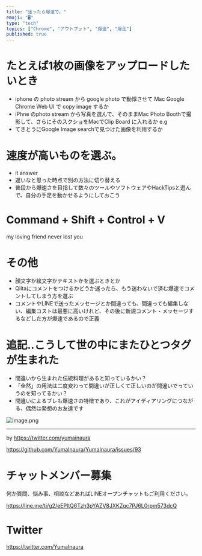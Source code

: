 ```yaml
---
title: "迷ったら爆速で。"
emoji: "🖥"
type: "tech"
topics: ["Chrome", "アウトプット", "爆速", "爆走"]
published: true
---
```


# たとえば1枚の画像をアップロードしたいとき

- iphone の photo stream から google photo で動悸させて Mac Google Chrome Web UI で copy image するか
- iPhne のphoto stream から写真を選んで、そのままMac Photo Boothで撮影して、さらにそのスクショをMacでClip Board に入れるか e.g 
- てきとうにGoogle Image searchで見つけた画像を利用するか

# 速度が高いものを選ぶ。

- it answer
- 遅いなと思った時点で別の方法に切り替える
- 普段から爆速さを目指して数々のツールやソフトウェアやHackTipsと遊んで、自分の手足を動かせるようにしておこう

# Command + Shift + Control + V

my loving friend never lost you

# その他

- 顔文字か絵文字かテキストかを選ぶときとか
- Qiitaにコメントをつけるかどうか迷ったら、もう迷わないで済む爆速でコメントしてしまう方を選ぶ
- コメントやLINEで送ったメッセージとか間違っても、間違っても編集しない、編集コストは最悪に高いけれど、その後に新規コメント・メッセージするなどした方が爆速であるので正義


# 追記‥こうして世の中にまたひとつタグが生まれた

- 間違いから生まれた伝統料理があると知っているかい？
- 「全然」の用法は二度変わって間違いが正しくて正しいのが間違いでっていうのを知ってるかい？
- 間違いによるブレも爆速さの特徴であり、これがアイディアリングにつながる、偶然は発想のお友達です


![image.png](https://qiita-image-store.s3.amazonaws.com/0/89618/4651bb54-484a-51d0-bf6e-9d4819e8c352.png)


---

by https://twitter.com/yumainaura

https://github.com/YumaInaura/YumaInaura/issues/93








<!-- Update From Qiita API -->

# チャットメンバー募集


何か質問、悩み事、相談などあればLINEオープンチャットもご利用ください。

https://line.me/ti/g2/eEPltQ6Tzh3pYAZV8JXKZqc7PJ6L0rpm573dcQ





# Twitter


https://twitter.com/YumaInaura


<!-- Update From Qiita API -->


